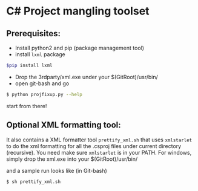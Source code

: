 # C# Project mangling toolset 
## Prerequisites:
- Install python2 and pip (package management tool)
- install `lxml` package 
```sh
$pip install lxml 
```
- Drop the 3rdparty/xml.exe under your $(GitRoot)/usr/bin/
- open git-bash and go 
```sh
$ python projfixup.py --help
```
start from there!

## Optional XML formatting tool:
It also contains a XML formatter tool `prettify_xml.sh` that uses `xmlstarlet` to do the xml formatting for all the .csproj files under current directory (recursive).
You need make sure `xmlstarlet` is in your PATH. For windows, simply drop the xml.exe into your $(GitRoot)/usr/bin/ 

and a sample run looks like (in Git-bash)
```sh
$ sh prettify_xml.sh
```